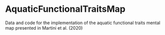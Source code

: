 # AquaticFunctionalTraitsMap
Data and code for the implementation of the aquatic functional traits mental map presented in Martini et al. (2020)
